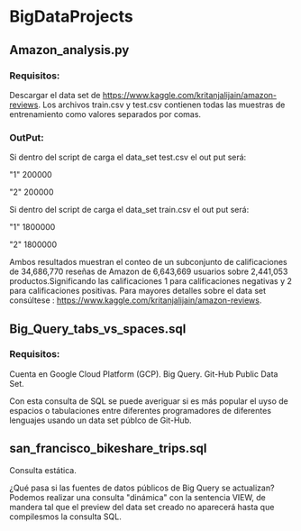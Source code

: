 # BigDataProjects


## Amazon_analysis.py 
### Requisitos:
Descargar el data set de https://www.kaggle.com/kritanjalijain/amazon-reviews. Los archivos train.csv y test.csv contienen todas las muestras de entrenamiento como valores separados por comas.

### OutPut:

Si dentro del script de carga el data_set test.csv el out put será:

"1" 200000

"2" 200000

Si dentro del script de carga el data_set train.csv el out put será:

"1" 1800000

"2" 1800000

Ambos resultados muestran el conteo de un subconjunto de calificaciones de 34,686,770 reseñas de Amazon de 6,643,669 usuarios sobre 2,441,053 productos.Significando las calificaciones 1 para calificaciones negativas y 2 para calificaciones positivas. Para mayores detalles sobre el data set consúltese : https://www.kaggle.com/kritanjalijain/amazon-reviews.

## Big_Query_tabs_vs_spaces.sql 
### Requisitos:

Cuenta en Google Cloud Platform (GCP). Big Query. Git-Hub Public Data Set.

Con esta consulta de SQL se puede averiguar si es más popular el uyso de espacios o tabulaciones entre diferentes programadores de diferentes lenguajes usando un data set públco de Git-Hub.

## san_francisco_bikeshare_trips.sql

Consulta estática.

¿Qué pasa si las fuentes de datos públicos de Big Query se actualizan? Podemos realizar una consulta "dinámica" con la sentencia VIEW, de mandera tal que el preview del data set creado no aparecerá hasta que compilesmos la consulta SQL.
